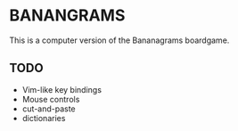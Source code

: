BANANGRAMS
==========
This is a computer version of the Bananagrams boardgame.

TODO
----
 * Vim-like key bindings
 * Mouse controls
 * cut-and-paste
 * dictionaries
